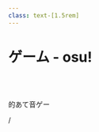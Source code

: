 ```yaml
---
class: text-[1.5rem]
---
```


# ゲーム - osu!

<br>
<br>

的あて音ゲー

<div
  class="absolute bottom-[1rem] right-[1rem] text-[1rem]"
>
  <SlideCurrentNo /> / <SlidesTotal />
</div>